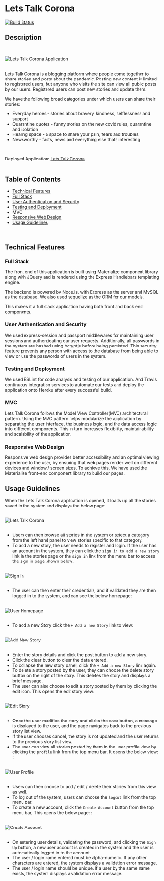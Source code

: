 # Lets Talk Corona

[![Build Status](https://travis-ci.com/dev-hg20/lets-talk-corona.svg?branch=master)](https://travis-ci.com/dev-hg20/lets-talk-corona)

## Description 
<br>

![Lets Talk Corona Application](public/assets/images/readme_lets_talk_corona.png "Lets Talk Corona Application")<br><br>

Lets Talk Corona is a blogging platform where people come together to share stories and posts about the pandemic. Posting new content is limited to registered users, but anyone who visits the site can view all public posts by our users. Registered users can post new stories and update them.

We have the following broad categories under which users can share their stories:
* Everyday heroes - stories about bravery, kindness, selflessness and support
* Quarantine quotes - funny stories on the new covid rules, quarantine and isolation  
* Healing space - a space to share your pain, fears and troubles 
* Newsworthy - facts, news and everything else thats interesting

 <br>

Deployed Application: [Lets Talk Corona](https://lets-talk-corona.herokuapp.com/)
<br><br>

## Table of Contents 

- [Technical Features](#technical-features)
 - [Full Stack](#full-stack)
 - [User Authentication and Security](#user-authentication-and-security)
 - [Testing and Deployment](#testing-and-deployment)
 - [MVC](#mvc)
 - [Responsive Web Design](#responsive-web-design)
- [Usage Guidelines](#usage-guidelines)

<br>

## Technical Features
### Full Stack 
The front end of this application is built using Materialize component library along with JQuery and is rendered using the Express Handlebars templating engine. 

The backend is powered by Node.js, with Express as the server and MySQL as the database. We also used sequelize as the ORM for our models.

This makes it a full stack application having both front and back end components. 

### User Authentication and Security

We used express-session and passport middlewares for maintaining user sessions and authenticating our user requests. Additionally, all passwords in the system are hashed using bcryptjs before being persisted. This security feature prevents any person with access to the database from being able to view or use the passwords of users in the system.   

### Testing and Deployment
We used ESLint for code analysis and testing of our application. And Travis continuous integration services to automate our tests and deploy the application onto Heroku after every successful build. 

### MVC 
Lets Talk Corona follows the Model View Controller(MVC) architectural pattern. Using the MVC pattern helps modularize the application by separating the user interface, the business logic, and the data access logic into different components. This in turn increases flexibility, maintainability and scalability of the application.

### Responsive Web Design 
Responsive web design provides better accessibility and an optimal viewing experience to the user, by ensuring that web pages render well on different devices and window / screen sizes. To achieve this, We have used the Materialize front-end component library to build our pages. 

## Usage Guidelines

When the Lets Talk Corona application is opened, it loads up all the stories saved in the system and displays the below page:<br><br>

 ![Lets Talk Corona](public/assets/images/readme_guest_user.png "Lets Talk Corona")<br><br>


* Users can then browse all stories in the system or select a category from the left hand panel to view stories specific to that category.
* To add a new story, the user needs to register and login. If the user has an account in the system, they can click the `sign in to add a new story` link in the stories page or the `sign in` link from the menu bar to access the sign in page shown below:<br><br>

 ![Sign In](public/assets/images/readme_login.png "Sign In")<br><br>

* The user can then enter their credentials, and if validated they are then logged in to the system, and can see the below homepage: <br><br>
  
 ![User Homepage](public/assets/images/readme_user_view.png "User Homepage")<br><br>

* To add a new Story click the `+ Add a new Story` link to view:<br><br>
  
 ![Add New Story](public/assets/images/readme_add_new_story.png "Add New Story")<br><br>

* Enter the story details and click the post button to add a new story.
* Click the clear button to clear the data entered.
* To collapse the new story panel, click the `+ Add a new Story` link again.
* To delete a story posted by the user, they can choose the delete story button on the right of the story. This deletes the story and displays a brief message.
* The user can also choose to edit a story posted by them by clicking the edit icon. This opens the edit story view:<br><br>
  
 ![Edit Story](public/assets/images/readme_edit_story.png "Edit Story")<br><br>

* Once the user modifies the story and clicks the save button, a message is displayed to the user, and the page navigates back to the previous story list view. 
* If the user chooses cancel, the story is not updated and the user returns to the previous story list view.
* The user can view all stories posted by them in the user profile view by clicking the `profile` link from the top menu bar. It opens the below view:
:<br><br>
  
 ![User Profile](public/assets/images/readme_user_profile.png "User Profile")<br><br>

 * Users can then choose to add / edit / delete their stories from this view as well.
 * To log out of the system, users can choose the `logout` link from the top menu bar.
 * To create a new account, click the `Create Account` button from the top menu bar, This opens the below page:
:<br><br>
  
 ![Create Account](public/assets/images/readme_create_account.png "Create Account")<br><br>  

* On entering user details, validating the password, and clicking the `Sign Up` button, a new user account is created in the system and the user is automatically logged in to the account.
* The user / login name entered must be alpha-numeric. If any other characters are entered, the system displays a validation error message. 
* The user / login name should be unique. If a user by the same name exists, the system displays a validation error message. 